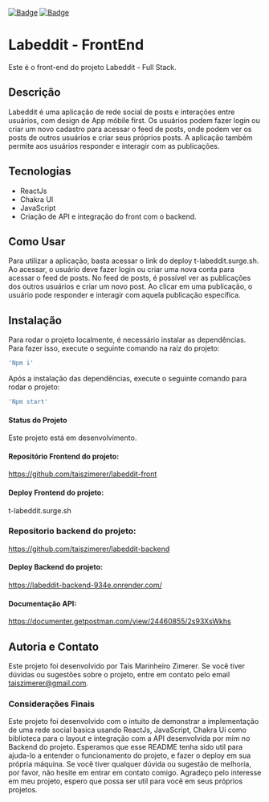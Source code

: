 [![Badge](https://img.shields.io/badge/author-Tais%20Marinheiro%20Zimerer-blue)](https://github.com/taiszimerer)
[![Badge](https://img.shields.io/badge/license-N/A-red)]()

# Labeddit - FrontEnd
Este é o front-end do projeto Labeddit - Full Stack.

## Descrição

Labeddit é uma aplicação de rede social de posts e interações entre usuários, com design de App móbile first. Os usuários podem fazer login ou criar um novo cadastro para acessar o feed de posts, onde podem ver os posts de outros usuários e criar seus próprios posts. A aplicação também permite aos usuários responder e interagir com as publicações.

## Tecnologias
- ReactJs
- Chakra UI
- JavaScript 
- Criação de API e integração do front com o backend.

## Como Usar

Para utilizar a aplicação, basta acessar o link do deploy t-labeddit.surge.sh. Ao acessar, o usuário deve fazer login ou criar uma nova conta para acessar o feed de posts. No feed de posts, é possível ver as publicações dos outros usuários e criar um novo post. Ao clicar em uma publicação, o usuário pode responder e interagir com aquela publicação específica.

## Instalação

Para rodar o projeto localmente, é necessário instalar as dependências. Para fazer isso, execute o seguinte comando na raiz do projeto:
```bash
'Npm i'
```

Após a instalação das dependências, execute o seguinte comando para rodar o projeto:
```bash
'Npm start' 
```


#### Status do Projeto
Este projeto está em desenvolvimento.

#### Repositório Frontend do projeto:
https://github.com/taiszimerer/labeddit-front

#### Deploy Frontend do projeto: 
t-labeddit.surge.sh

### Repositorio backend do projeto: 
https://github.com/taiszimerer/labeddit-backend

#### Deploy Backend do projeto:
https://labeddit-backend-934e.onrender.com/

#### Documentação API: 
https://documenter.getpostman.com/view/24460855/2s93XsWkhs

## Autoria e Contato

Este projeto foi desenvolvido por Tais Marinheiro Zimerer. Se você tiver dúvidas ou sugestões sobre o projeto, entre em contato pelo email taiszimerer@gmail.com.





  ### Considerações Finais
 Este projeto foi desenvolvido com o intuito de demonstrar a implementação de uma rede social basica usando ReactJs, JavaScript, Chakra Ui como biblioteca para o layout e integração com a API desenvolvida por mim no Backend do projeto. Esperamos que esse README tenha sido util para ajuda-lo a entender o funcionamento do projeto, e fazer o deploy em sua própria máquina. Se você tiver qualquer dúvida ou sugestão de melhoria, por favor, não hesite em entrar em contato comigo. Agradeço pelo interesse em meu projeto, espero que possa ser util para você em seus próprios projetos.

